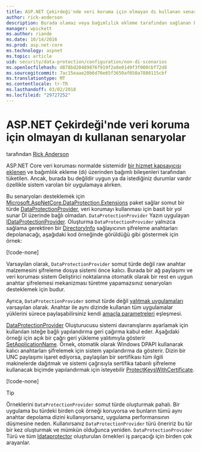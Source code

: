 ```yaml
---
title: ASP.NET Çekirdeği'nde veri koruma için olmayan dı kullanan senaryolar
author: rick-anderson
description: Burada olamaz veya bağımlılık ekleme tarafından sağlanan bir hizmet kullanmak istemiyorsanız veri koruma senaryoları desteklemek öğrenin.
manager: wpickett
ms.author: riande
ms.date: 10/14/2016
ms.prod: asp.net-core
ms.technology: aspnet
ms.topic: article
uid: security/data-protection/configuration/non-di-scenarios
ms.openlocfilehash: d878bd20489876f919f2a8e0149f3f000cbf72d8
ms.sourcegitcommit: 7ac15eaae20b6d70e65f3650af050a7880115cbf
ms.translationtype: MT
ms.contentlocale: tr-TR
ms.lasthandoff: 03/02/2018
ms.locfileid: "29727252"
---
```

# <a name="non-di-aware-scenarios-for-data-protection-in-aspnet-core"></a>ASP.NET Çekirdeği'nde veri koruma için olmayan dı kullanan senaryolar

tarafından [Rick Anderson](https://twitter.com/RickAndMSFT)

ASP.NET Core veri koruması normalde sistemidir [bir hizmet kapsayıcısı eklenen](xref:security/data-protection/consumer-apis/overview) ve bağımlılık ekleme (dı) üzerinden bağımlı bileşenleri tarafından tüketilen. Ancak, burada bu değildir uygun ya da istediğiniz durumlar vardır özellikle sistem varolan bir uygulamaya alırken.

Bu senaryoları desteklemek için [Microsoft.AspNetCore.DataProtection.Extensions](https://www.nuget.org/packages/Microsoft.AspNetCore.DataProtection.Extensions/) paket sağlar somut bir türde [DataProtectionProvider](/dotnet/api/Microsoft.AspNetCore.DataProtection.DataProtectionProvider), veri korumayı kullanması için basit bir yol sunar DI üzerinde bağlı olmadan. `DataProtectionProvider` Yazın uygulayan [IDataProtectionProvider](/dotnet/api/microsoft.aspnetcore.dataprotection.idataprotectionprovider). Oluşturma `DataProtectionProvider` yalnızca sağlama gerektiren bir [DirectoryInfo](/dotnet/api/system.io.directoryinfo) sağlayıcının şifreleme anahtarları depolanacağı, aşağıdaki kod örneğinde görüldüğü gibi göstermek için örnek:

[!code-none[](non-di-scenarios/_static/nodisample1.cs)]

Varsayılan olarak, `DataProtectionProvider` somut türde değil raw anahtar malzemesini şifreleme dosya sistemi önce kalıcı. Burada bir ağ paylaşımı ve veri koruması sistem Geliştirici noktalarına otomatik olarak bir rest en uygun anahtar şifrelemesi mekanizması türetme yapamazsınız senaryoları desteklemek için budur.

Ayrıca, `DataProtectionProvider` somut türde değil [yalıtmak uygulamaları](xref:security/data-protection/configuration/overview#per-application-isolation) varsayılan olarak. Anahtar ile aynı dizinde kullanan tüm uygulamalar yüklerini sürece paylaşabilirsiniz kendi [amaçla parametreleri](xref:security/data-protection/consumer-apis/purpose-strings) eşleşmesi.

[DataProtectionProvider](/dotnet/api/microsoft.aspnetcore.dataprotection.dataprotectionprovider) Oluşturucusu sistemi davranışlarını ayarlamak için kullanılan isteğe bağlı yapılandırma geri çağırma kabul eder. Aşağıdaki örneği için açık bir çağrı geri yükleme yalıtımıyla gösterir [SetApplicationName](/dotnet/api/microsoft.aspnetcore.dataprotection.dataprotectionbuilderextensions.setapplicationname). Örnek, otomatik olarak Windows DPAPI kullanarak kalıcı anahtarları şifrelemek için sistem yapılandırma da gösterir. Dizin bir UNC paylaşımı işaret ediyorsa, paylaşılan bir sertifikası tüm ilgili makinelerde dağıtmak ve sistemi çağrısıyla sertifika tabanlı şifreleme kullanacak biçimde yapılandırmak için isteyebilir [ProtectKeysWithCertificate](/dotnet/api/microsoft.aspnetcore.dataprotection.dataprotectionbuilderextensions.protectkeyswithcertificate).

[!code-none[](non-di-scenarios/_static/nodisample2.cs)]

> [!TIP]
> Örneklerini `DataProtectionProvider` somut türde oluşturmak pahalı. Bir uygulama bu türdeki birden çok örneği koruyorsa ve bunların tümü aynı anahtar depolama dizini kullanıyorsanız, uygulama performansının düşmesine neden. Kullanırsanız `DataProtectionProvider` türü öneririz bu tür bir kez oluşturmak ve mümkün olduğunca yeniden. `DataProtectionProvider` Türü ve tüm [Idataprotector](/dotnet/api/microsoft.aspnetcore.dataprotection.idataprotector) oluşturulan örnekleri iş parçacığı için birden çok arayanlar.
